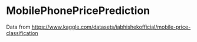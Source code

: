# MobilePhonePricePrediction

Data from https://www.kaggle.com/datasets/iabhishekofficial/mobile-price-classification
